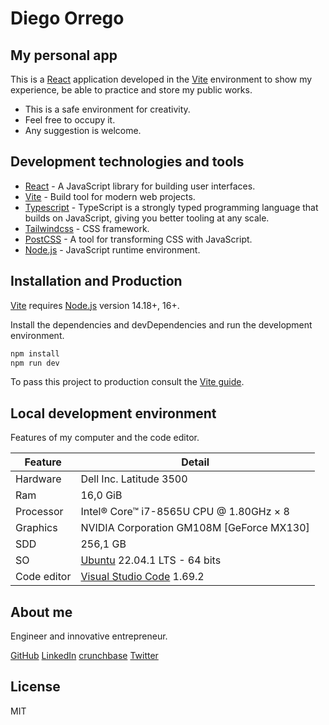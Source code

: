 # Diego Orrego

## My personal app

This is a [React](https://es.reactjs.org/) application developed in the [Vite](https://vitejs.dev/) environment to show my experience, be able to practice and store my public works.

- This is a safe environment for creativity.
- Feel free to occupy it.
- Any suggestion is welcome.

## Development technologies and tools

- [React](https://reactjs.org/) - A JavaScript library for building user interfaces.
- [Vite](https://main.vitejs.dev/) - Build tool for modern web projects.
- [Typescript](https://www.typescriptlang.org/) - TypeScript is a strongly typed programming language that builds on JavaScript, giving you better tooling at any scale.
- [Tailwindcss](https://tailwindcss.com/) - CSS framework.
- [PostCSS](https://postcss.org/) - A tool for transforming CSS with JavaScript.
- [Node.js](https://nodejs.org/) - JavaScript runtime environment.

## Installation and Production

[Vite](https://main.vitejs.dev/guide/#scaffolding-your-first-vite-project) requires [Node.js](https://nodejs.org/) version 14.18+, 16+.

Install the dependencies and devDependencies and run the development environment.

```sh
npm install
npm run dev
```

To pass this project to production consult the [Vite guide](https://main.vitejs.dev/guide/build.html).

## Local development environment

Features of my computer and the code editor.

| Feature     | Detail                                                      |
| ----------- | ----------------------------------------------------------- |
| Hardware    | Dell Inc. Latitude 3500                                     |
| Ram         | 16,0 GiB                                                    |
| Processor   | Intel® Core™ i7-8565U CPU @ 1.80GHz × 8                     |
| Graphics    | NVIDIA Corporation GM108M [GeForce MX130]                   |
| SDD         | 256,1 GB                                                    |
| SO          | [Ubuntu](https://ubuntu.com/) 22.04.1 LTS - 64 bits         |
| Code editor | [Visual Studio Code](https://code.visualstudio.com/) 1.69.2 |

## About me

Engineer and innovative entrepreneur.

[GitHub](https://github.com/diorrego)
[LinkedIn](https://www.linkedin.com/in/diorrego/)
[crunchbase](https://www.crunchbase.com/person/diego-orrego)
[Twitter](https://twitter.com/diorrego)

## License

MIT
